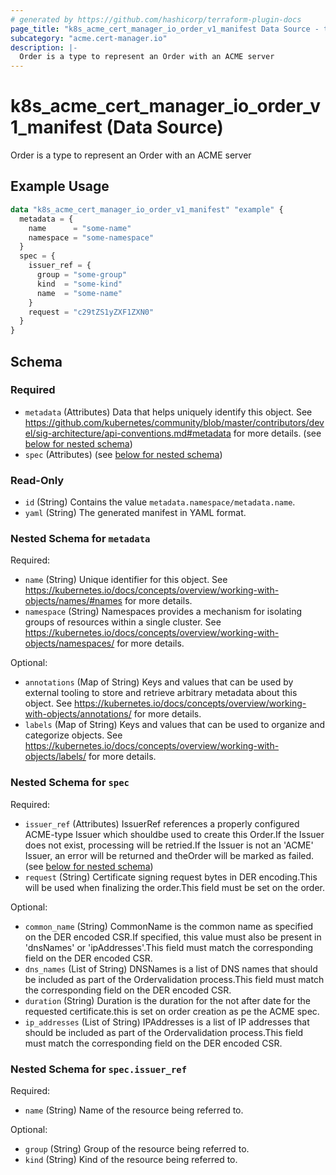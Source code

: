 ```yaml
---
# generated by https://github.com/hashicorp/terraform-plugin-docs
page_title: "k8s_acme_cert_manager_io_order_v1_manifest Data Source - terraform-provider-k8s"
subcategory: "acme.cert-manager.io"
description: |-
  Order is a type to represent an Order with an ACME server
---
```


# k8s_acme_cert_manager_io_order_v1_manifest (Data Source)

Order is a type to represent an Order with an ACME server

## Example Usage

```terraform
data "k8s_acme_cert_manager_io_order_v1_manifest" "example" {
  metadata = {
    name      = "some-name"
    namespace = "some-namespace"
  }
  spec = {
    issuer_ref = {
      group = "some-group"
      kind  = "some-kind"
      name  = "some-name"
    }
    request = "c29tZS1yZXF1ZXN0"
  }
}
```

<!-- schema generated by tfplugindocs -->
## Schema

### Required

- `metadata` (Attributes) Data that helps uniquely identify this object. See https://github.com/kubernetes/community/blob/master/contributors/devel/sig-architecture/api-conventions.md#metadata for more details. (see [below for nested schema](#nestedatt--metadata))
- `spec` (Attributes) (see [below for nested schema](#nestedatt--spec))

### Read-Only

- `id` (String) Contains the value `metadata.namespace/metadata.name`.
- `yaml` (String) The generated manifest in YAML format.

<a id="nestedatt--metadata"></a>
### Nested Schema for `metadata`

Required:

- `name` (String) Unique identifier for this object. See https://kubernetes.io/docs/concepts/overview/working-with-objects/names/#names for more details.
- `namespace` (String) Namespaces provides a mechanism for isolating groups of resources within a single cluster. See https://kubernetes.io/docs/concepts/overview/working-with-objects/namespaces/ for more details.

Optional:

- `annotations` (Map of String) Keys and values that can be used by external tooling to store and retrieve arbitrary metadata about this object. See https://kubernetes.io/docs/concepts/overview/working-with-objects/annotations/ for more details.
- `labels` (Map of String) Keys and values that can be used to organize and categorize objects. See https://kubernetes.io/docs/concepts/overview/working-with-objects/labels/ for more details.


<a id="nestedatt--spec"></a>
### Nested Schema for `spec`

Required:

- `issuer_ref` (Attributes) IssuerRef references a properly configured ACME-type Issuer which shouldbe used to create this Order.If the Issuer does not exist, processing will be retried.If the Issuer is not an 'ACME' Issuer, an error will be returned and theOrder will be marked as failed. (see [below for nested schema](#nestedatt--spec--issuer_ref))
- `request` (String) Certificate signing request bytes in DER encoding.This will be used when finalizing the order.This field must be set on the order.

Optional:

- `common_name` (String) CommonName is the common name as specified on the DER encoded CSR.If specified, this value must also be present in 'dnsNames' or 'ipAddresses'.This field must match the corresponding field on the DER encoded CSR.
- `dns_names` (List of String) DNSNames is a list of DNS names that should be included as part of the Ordervalidation process.This field must match the corresponding field on the DER encoded CSR.
- `duration` (String) Duration is the duration for the not after date for the requested certificate.this is set on order creation as pe the ACME spec.
- `ip_addresses` (List of String) IPAddresses is a list of IP addresses that should be included as part of the Ordervalidation process.This field must match the corresponding field on the DER encoded CSR.

<a id="nestedatt--spec--issuer_ref"></a>
### Nested Schema for `spec.issuer_ref`

Required:

- `name` (String) Name of the resource being referred to.

Optional:

- `group` (String) Group of the resource being referred to.
- `kind` (String) Kind of the resource being referred to.
